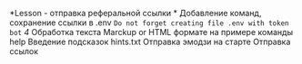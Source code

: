 *Lesson - отправка реферальной ссылки *
Добавление команд, сохранение ссылки в .env 
`Do not forget creating file .env with token bot`
*4*  Обработка текста Marckup or HTML формате на примере команды help
  Введение подсказок hints.txt Отправка эмодзи на старте
  Отправка ссылок 